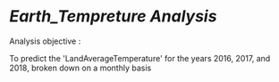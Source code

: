 # *Earth_Tempreture Analysis*

Analysis objective :

To predict the 'LandAverageTemperature' for the years 2016, 2017, and 2018, broken down on a monthly basis

